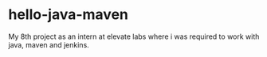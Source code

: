 # hello-java-maven
My 8th project as an intern at elevate labs where i was required to work with java, maven and jenkins.
